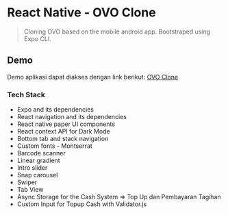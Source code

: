 # React Native - OVO Clone

> Cloning OVO based on the mobile android app. Bootstraped using Expo CLI.

## Demo

Demo aplikasi dapat diakses dengan link berikut: [OVO Clone](https://github.com/rifandani/ovo-clone/)

### Tech Stack

- Expo and its dependencies
- React navigation and its dependencies
- React native paper UI components
- React context API for Dark Mode
- Bottom tab and stack navigation
- Custom fonts - Montserrat
- Barcode scanner
- Linear gradient
- Intro slider
- Snap carousel
- Swiper
- Tab View
- Async Storage for the Cash System => Top Up dan Pembayaran Tagihan
- Custom Input for Topup Cash with Validator.js
